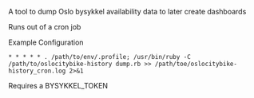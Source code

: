 A tool to dump Oslo bysykkel availability data to later create dashboards

Runs out of a cron job

Example Configuration
```
* * * * * . /path/to/env/.profile; /usr/bin/ruby -C /path/to/oslocitybike-history dump.rb >> /path/toe/oslocitybike-history_cron.log 2>&1
```

Requires a BYSYKKEL_TOKEN
